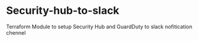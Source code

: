 # Security-hub-to-slack
Terraform Module to setup Security Hub and GuardDuty to slack nofitication chennel
